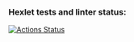 ### Hexlet tests and linter status:
[![Actions Status](https://github.com/Tarilia/python-project-83/actions/workflows/hexlet-check.yml/badge.svg)](https://github.com/Tarilia/python-project-83/actions)